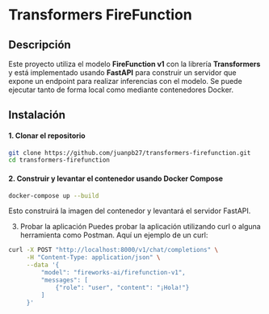 # Transformers FireFunction

## Descripción

Este proyecto utiliza el modelo **FireFunction v1** con la librería **Transformers** y está implementado usando **FastAPI** para construir un servidor que expone un endpoint para realizar inferencias con el modelo. Se puede ejecutar tanto de forma local como mediante contenedores Docker.

## Instalación

#### 1. Clonar el repositorio

```bash
git clone https://github.com/juanpb27/transformers-firefunction.git
cd transformers-firefunction
```

#### 2. Construir y levantar el contenedor usando Docker Compose
```bash
docker-compose up --build
```

Esto construirá la imagen del contenedor y levantará el servidor FastAPI.

3. Probar la aplicación
Puedes probar la aplicación utilizando curl o alguna herramienta como Postman. Aquí un ejemplo de un curl:

```bash
curl -X POST "http://localhost:8000/v1/chat/completions" \
     -H "Content-Type: application/json" \
     --data '{
         "model": "fireworks-ai/firefunction-v1",
         "messages": [
             {"role": "user", "content": "¡Hola!"}
         ]
     }'
```